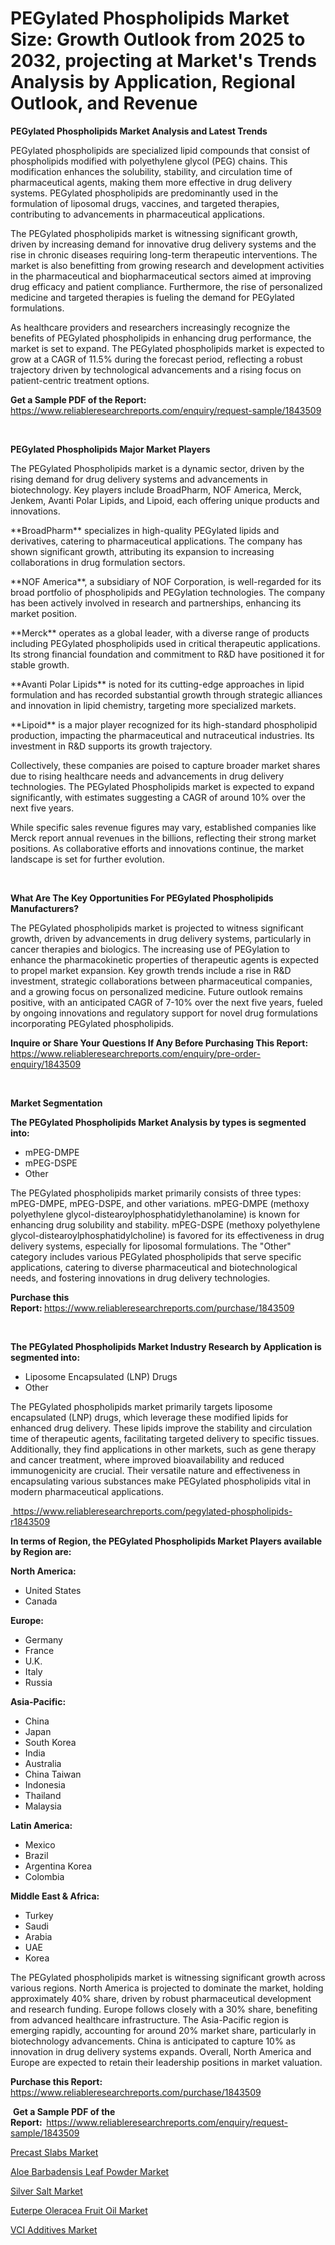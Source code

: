 <p><h1>PEGylated Phospholipids Market Size: Growth Outlook from 2025 to 2032, projecting at Market's Trends Analysis by Application, Regional Outlook, and Revenue</h1></p><p><strong>PEGylated Phospholipids Market Analysis and Latest Trends</strong></p>
<p><p>PEGylated phospholipids are specialized lipid compounds that consist of phospholipids modified with polyethylene glycol (PEG) chains. This modification enhances the solubility, stability, and circulation time of pharmaceutical agents, making them more effective in drug delivery systems. PEGylated phospholipids are predominantly used in the formulation of liposomal drugs, vaccines, and targeted therapies, contributing to advancements in pharmaceutical applications.</p><p>The PEGylated phospholipids market is witnessing significant growth, driven by increasing demand for innovative drug delivery systems and the rise in chronic diseases requiring long-term therapeutic interventions. The market is also benefitting from growing research and development activities in the pharmaceutical and biopharmaceutical sectors aimed at improving drug efficacy and patient compliance. Furthermore, the rise of personalized medicine and targeted therapies is fueling the demand for PEGylated formulations.</p><p>As healthcare providers and researchers increasingly recognize the benefits of PEGylated phospholipids in enhancing drug performance, the market is set to expand. The PEGylated phospholipids market is expected to grow at a CAGR of 11.5% during the forecast period, reflecting a robust trajectory driven by technological advancements and a rising focus on patient-centric treatment options.</p></p>
<p><strong>Get a Sample PDF of the Report:&nbsp;</strong> <a href="https://www.reliableresearchreports.com/enquiry/request-sample/1843509?utm_campaign=2252&utm_medium=2&utm_source=Github&utm_content=ia&utm_term=30012025&utm_id=pegylated-phospholipids">https://www.reliableresearchreports.com/enquiry/request-sample/1843509</a></p>
<p>&nbsp;</p>
<p><strong>PEGylated Phospholipids Major Market Players</strong></p>
<p><p>The PEGylated Phospholipids market is a dynamic sector, driven by the rising demand for drug delivery systems and advancements in biotechnology. Key players include BroadPharm, NOF America, Merck, Jenkem, Avanti Polar Lipids, and Lipoid, each offering unique products and innovations.</p><p>**BroadPharm** specializes in high-quality PEGylated lipids and derivatives, catering to pharmaceutical applications. The company has shown significant growth, attributing its expansion to increasing collaborations in drug formulation sectors. </p><p>**NOF America**, a subsidiary of NOF Corporation, is well-regarded for its broad portfolio of phospholipids and PEGylation technologies. The company has been actively involved in research and partnerships, enhancing its market position. </p><p>**Merck** operates as a global leader, with a diverse range of products including PEGylated phospholipids used in critical therapeutic applications. Its strong financial foundation and commitment to R&D have positioned it for stable growth. </p><p>**Avanti Polar Lipids** is noted for its cutting-edge approaches in lipid formulation and has recorded substantial growth through strategic alliances and innovation in lipid chemistry, targeting more specialized markets.</p><p>**Lipoid** is a major player recognized for its high-standard phospholipid production, impacting the pharmaceutical and nutraceutical industries. Its investment in R&D supports its growth trajectory.</p><p>Collectively, these companies are poised to capture broader market shares due to rising healthcare needs and advancements in drug delivery technologies. The PEGylated Phospholipids market is expected to expand significantly, with estimates suggesting a CAGR of around 10% over the next five years. </p><p>While specific sales revenue figures may vary, established companies like Merck report annual revenues in the billions, reflecting their strong market positions. As collaborative efforts and innovations continue, the market landscape is set for further evolution.</p></p>
<p>&nbsp;</p>
<p><strong>What Are The Key Opportunities For PEGylated Phospholipids Manufacturers?</strong></p>
<p><p>The PEGylated phospholipids market is projected to witness significant growth, driven by advancements in drug delivery systems, particularly in cancer therapies and biologics. The increasing use of PEGylation to enhance the pharmacokinetic properties of therapeutic agents is expected to propel market expansion. Key growth trends include a rise in R&D investment, strategic collaborations between pharmaceutical companies, and a growing focus on personalized medicine. Future outlook remains positive, with an anticipated CAGR of 7-10% over the next five years, fueled by ongoing innovations and regulatory support for novel drug formulations incorporating PEGylated phospholipids.</p></p>
<p><strong>Inquire or Share Your Questions If Any Before Purchasing This Report:</strong> <a href="https://www.reliableresearchreports.com/enquiry/pre-order-enquiry/1843509?utm_campaign=2252&utm_medium=2&utm_source=Github&utm_content=ia&utm_term=30012025&utm_id=pegylated-phospholipids">https://www.reliableresearchreports.com/enquiry/pre-order-enquiry/1843509</a></p>
<p>&nbsp;</p>
<p><strong>Market Segmentation</strong></p>
<p><strong>The PEGylated Phospholipids Market Analysis by types is segmented into:</strong></p>
<p><ul><li>mPEG-DMPE</li><li>mPEG-DSPE</li><li>Other</li></ul></p>
<p><p>The PEGylated phospholipids market primarily consists of three types: mPEG-DMPE, mPEG-DSPE, and other variations. mPEG-DMPE (methoxy polyethylene glycol-distearoylphosphatidylethanolamine) is known for enhancing drug solubility and stability. mPEG-DSPE (methoxy polyethylene glycol-distearoylphosphatidylcholine) is favored for its effectiveness in drug delivery systems, especially for liposomal formulations. The "Other" category includes various PEGylated phospholipids that serve specific applications, catering to diverse pharmaceutical and biotechnological needs, and fostering innovations in drug delivery technologies.</p></p>
<p><strong>Purchase this Report:&nbsp;</strong><a href="https://www.reliableresearchreports.com/purchase/1843509?utm_campaign=2252&utm_medium=2&utm_source=Github&utm_content=ia&utm_term=30012025&utm_id=pegylated-phospholipids">https://www.reliableresearchreports.com/purchase/1843509</a></p>
<p>&nbsp;</p>
<p><strong>The PEGylated Phospholipids Market Industry Research by Application is segmented into:</strong></p>
<p><ul><li>Liposome Encapsulated (LNP) Drugs</li><li>Other</li></ul></p>
<p><p>The PEGylated phospholipids market primarily targets liposome encapsulated (LNP) drugs, which leverage these modified lipids for enhanced drug delivery. These lipids improve the stability and circulation time of therapeutic agents, facilitating targeted delivery to specific tissues. Additionally, they find applications in other markets, such as gene therapy and cancer treatment, where improved bioavailability and reduced immunogenicity are crucial. Their versatile nature and effectiveness in encapsulating various substances make PEGylated phospholipids vital in modern pharmaceutical applications.</p></p>
<p><a href="https://www.reliableresearchreports.com/pegylated-phospholipids-r1843509?utm_campaign=2252&utm_medium=2&utm_source=Github&utm_content=ia&utm_term=30012025&utm_id=pegylated-phospholipids">&nbsp;https://www.reliableresearchreports.com/pegylated-phospholipids-r1843509</a></p>
<p><strong>In terms of Region, the PEGylated Phospholipids Market Players available by Region are:</strong></p>
<p>
    <p> <strong> North America: </strong>
        <ul>
            <li>United States</li>
            <li>Canada</li>
        </ul>
        </p> 
    <p> <strong> Europe: </strong>
        <ul>
            <li>Germany</li>
            <li>France</li>
            <li>U.K.</li>
            <li>Italy</li>
            <li>Russia</li>
        </ul>
        </p> 
    <p> <strong> Asia-Pacific: </strong>
        <ul>
            <li>China</li>
            <li>Japan</li>
            <li>South Korea</li>
            <li>India</li>
            <li>Australia</li>
            <li>China Taiwan</li>
            <li>Indonesia</li>
            <li>Thailand</li>
            <li>Malaysia</li>
        </ul>
        </p> 
    <p> <strong> Latin America: </strong>
        <ul>
            <li>Mexico</li>
            <li>Brazil</li>
            <li>Argentina Korea</li>
            <li>Colombia</li>
        </ul>
        </p> 
    <p> <strong> Middle East & Africa: </strong>
        <ul>
            <li>Turkey</li>
            <li>Saudi</li>
            <li>Arabia</li>
            <li>UAE</li>
            <li>Korea</li>
        </ul>
    </p>
    </p>
<p><p>The PEGylated phospholipids market is witnessing significant growth across various regions. North America is projected to dominate the market, holding approximately 40% share, driven by robust pharmaceutical development and research funding. Europe follows closely with a 30% share, benefiting from advanced healthcare infrastructure. The Asia-Pacific region is emerging rapidly, accounting for around 20% market share, particularly in biotechnology advancements. China is anticipated to capture 10% as innovation in drug delivery systems expands. Overall, North America and Europe are expected to retain their leadership positions in market valuation.</p></p>
<p><strong>Purchase this Report: </strong><a href="https://www.reliableresearchreports.com/purchase/1843509?utm_campaign=2252&utm_medium=2&utm_source=Github&utm_content=ia&utm_term=30012025&utm_id=pegylated-phospholipids">https://www.reliableresearchreports.com/purchase/1843509</a></p>
<p>&nbsp;<strong>Get a Sample PDF of the Report:&nbsp;&nbsp;</strong><a href="https://www.reliableresearchreports.com/enquiry/request-sample/1843509?utm_campaign=2252&utm_medium=2&utm_source=Github&utm_content=ia&utm_term=30012025&utm_id=pegylated-phospholipids">https://www.reliableresearchreports.com/enquiry/request-sample/1843509</a></p>
<p><strong></strong></p>
<p><p><a href="https://github.com/AngelaWalsh696/Market-Research-Report-List-1/blob/main/precast-slabs-market.md?utm_campaign=2252&utm_medium=2&utm_source=Github&utm_content=ia&utm_term=30012025&utm_id=pegylated-phospholipids">Precast Slabs Market</a></p><p><a href="https://github.com/pelahotayabe/Market-Research-Report-List-1/blob/main/aloe-barbadensis-leaf-powder-market.md?utm_campaign=2252&utm_medium=2&utm_source=Github&utm_content=ia&utm_term=30012025&utm_id=pegylated-phospholipids">Aloe Barbadensis Leaf Powder Market</a></p><p><a href="https://github.com/dierdrecrichton210/Market-Research-Report-List-1/blob/main/silver-salt-market.md?utm_campaign=2252&utm_medium=2&utm_source=Github&utm_content=ia&utm_term=30012025&utm_id=pegylated-phospholipids">Silver Salt Market</a></p><p><a href="https://github.com/cheryjhonson/Market-Research-Report-List-1/blob/main/euterpe-oleracea-fruit-oil-market.md?utm_campaign=2252&utm_medium=2&utm_source=Github&utm_content=ia&utm_term=30012025&utm_id=pegylated-phospholipids">Euterpe Oleracea Fruit Oil Market</a></p><p><a href="https://github.com/raeezkenedz/Market-Research-Report-List-1/blob/main/vci-additives-market.md?utm_campaign=2252&utm_medium=2&utm_source=Github&utm_content=ia&utm_term=30012025&utm_id=pegylated-phospholipids">VCI Additives Market</a></p></p>